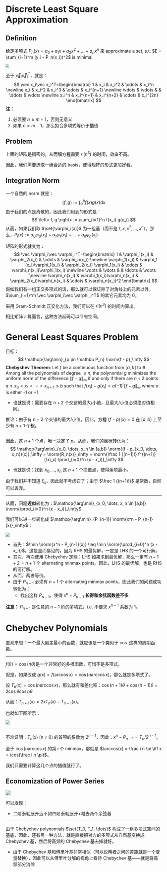 # Discrete Least Square Approximation

## Definition

给定多项式 $P_n(x) = a_0 + a_1 x + a_2 x^2 + \dots + a_n x^n$ 来 approximate a set, s.t. $E = \sum_{i=1}^m (y_i - P_n(x_i))^2$ is minimal.

<img src="https://gitlab.com/mtdickens1998/mtd-images/-/raw/main/img/2024/04/25_17_1_51_202404251701369.png" style="zoom: 67%;" />

至于 $\vec x_i\vec x_i^T$，就是：
$$
\vec x_i\vec x_i^T=\begin{bmatrix}
1 & x_i & x_i^2 & \cdots & x_i^n \newline
x_i & x_i^2 & x_i^3 & \cdots & x_i^{n+1} \newline
\vdots & \vdots &  & \ddots & \vdots \newline
x_i^n & x_i^{n+1} & x_i^{n+2} & \cdots & x_i^{2n}
\end{bmatrix}
$$
**注：**

1. 必须要 $n \geq m-1$，否则无意义
2. 如果 $n = m-1$，那么拟合多项式等价于插值

## Problem

上面的矩阵是稠密的，从而解方程需要 $\mathcal O(n^3)$ 的时间，效率不高。

因此，我们需要选取一组合适的 basis，使得矩阵的形式更加好看。

## Integration Norm

一个自然的 norm 就是：
$$
\left< f, g \right> := \int_a^b f(x) g(x) \mathrm dx
$$
由于我们的点是离散的，因此我们用到的形式是：
$$
\left< f, g \right> := \sum_{i=1}^n f(x_i) g(x_i)
$$
从而，如果我们取 $\set{\varphi_i(x)}$ 为一组基（而不是 $1, x, x^2, \dots, x^n$），那么，$P_i(x) := a_0 \varphi_0(x_i) + a_1 \varphi_1(x_i) + \dots + a_n \varphi_n(x_i)$



矩阵的形式就变为：
$$
\vec \varphi_i\vec \varphi_i^T=\begin{bmatrix}
1 & \varphi_1(x_i) & \varphi_2(x_i)  & \cdots & \varphi_n(x_i) \newline
\varphi_1(x_i) & \varphi_1 (x_i)\varphi_1(x_i) & \varphi_2(x_i) \varphi_1(x_i) & \cdots & \varphi_n(x_i)\varphi_1(x_i) \newline
\vdots & \vdots &  & \ddots & \vdots \newline
\varphi_n(x_i) & \varphi_1(x_i)\varphi_n(x_i) & \varphi_2(x_i)\varphi_n(x_i) & \cdots & \varphi_n(x_i)^2
\end{bmatrix}
$$
假如我们有一组正交多项式的话，那么就可以保证除了对角线上的元素以外，$\sum_{i=1}^m \vec \varphi_i\vec \varphi_i^T$ 的其它元素均为 0。

采用 Gram-Schmidt 正交化方法，我们可以在 $\mathcal O(n^3)$ 的时间内算出。

相比矩阵计算而言，这种方法起码可以节省空间。

# General Least Squares Problem

目标：
$$
\mathop{\arg\min}_{p \in \mathbb P_n} \norm{f - p}_\infty
$$
**Chebyshev Theorem**: Let $f$ be a continuous function from $[a,b]$ to $\mathbb{R}$. Among all the polynomials of degree $\le n$, the polynomial $g$ minimizes the uniform norm of the difference $\| f - g \| _\infty$ if and only if there are $n+2$ points $a \le x_0 < x_1 < \cdots < x_{n+1} \le b$ such that $f(x_i) - g(x_i) = \sigma (-1)^i \| f - g \|_\infty$ where $\sigma$ is either -1 or +1.

- 也就是说：需要存在 $n+2$ 个交错的最大/小值，且最大/小值必须绝对值相同。

推论：由于有 $n+2$ 个交错的最大/小值，因此，方程 $(f-p)(x)=0$ 在 $[a,b]$ 上至少有 $n+1$ 个根。

---

因此，这 $n+1$ 个点，唯一决定了 $p$。从而，我们的目标转化为：
$$
\mathop{\arg\min}_{x_0, \dots, x_n \in [a,b]} \norm{(f - p_{x_0, \dots, x_n})(x)}_\infty = \norm{R_n(x)}_\infty = \norm{\frac 1 {(n+1)!} f^{(n+1)}(\xi_x) \prod_{i=0}^n (x - x_i)}_\infty
$$

- 也就是说：找到 $x_0, \dots, x_n$ 这 $n+1$ 个插值点，使得余项最小。

由于我们并不知道 $\xi_x$，因此就不考虑它了；由于 $\frac 1 {(n+1)!}$ 是常数，自然可以丢弃。

---

从而，问题**近似**转化为：$\mathop{\arg\min}_{x_0, \dots, x_n \in [a,b]} \norm{\prod_{i=0}^n (x - x_i)}_\infty$

我们可以进一步转化成 $\mathop{\arg\min}_{P_{n-1}} \norm{x^n - P_{n-1}(x)}_\infty$：

<img src="https://gitlab.com/mtdickens1998/mtd-images/-/raw/main/img/2024/05/8_19_21_49_202405081921179.png" style="zoom: 80%;" />

- 首先：$\min \norm{x^n - P_{n-1}(x)} \leq \min \norm{\prod_{i=0}^n (x - x_i)}$。这是显而易见的，因为 RHS 的最优解，一定是 LHS 的一个可行解。
- 其次，再次使用 Chebychev 定理：LHS 如果求到最优解，那么一定有 $n-1+2 = n+1$ 个 alternating minmax points。因此，LHS 的最优解，也是 RHS 的可行解。
- 从而，两者等价。
- 由于 $P_{n-1}$ 必须有 $n+1$ 个 alternating minmax points，因此我们的问题成功转化为：
    - 找出这样 $P_{n-1}$，使得 $x^n - P_{n-1}$ **长得和余弦函数差不多**


**注意：** $P_{n-1}$ 是任意的 $n-1$ 阶的多项式，i.e. 不要求 $x^{n-1}$ 系数为 1。

# Chebychev Polynomials

直观来想：一个最大偏差最小的函数，就应该是一个类似于 $\cos$ 这样的周期函数。

---

$f(\theta) = \cos(n\theta)$​ 是一个非常好的多根函数，可惜不是多项式。

但是，如果改成 $g(x) = f(\arccos x) = \cos(n \arccos x)$，那么就是多项式了。

设 $T_n(x) = \cos (n \arccos x)$，那么就有和差化积：$\cos(n+1)\theta+\cos(n−1)\theta=2\cos\theta \cos n\theta$

从而：$T_{n+1}(x) = 2x T_n(x) - T_{n-1}(x)$。

也就如下图所示：

<img src="https://gitlab.com/mtdickens1998/mtd-images/-/raw/main/img/2024/05/8_21_54_19_202405082154707.png" style="zoom:80%;" />

---

不难证明：$T_{n}(x)$ (n &ne; 0) 的首项的系数为 $2^{n-1}$，因此：$x^n - P_{n-1} = T_n / 2^{n-1}$。

至于 $\cos(n \arccos x)$ 的第 $i$ 个 minmax，那就是 $\arccos(x) = \frac i n \pi \iff x = \cos(\frac i n \pi)$。

我们只需要计算这几个点的插值就行了。

## Economization of Power Series

<img src="https://gitlab.com/mtdickens1998/mtd-images/-/raw/main/img/2024/05/8_22_55_29_202405082255199.png"/>

可以发现：

- 二阶泰勒展开远不如四阶泰勒展开+减去两个余弦基

---

由于 Chebychev polynomials $\set{T_0, T_1, \dots}$ 构成了一组多项式空间的基底，因此，还有另一种方法，就是直接把对方的多项式从自然基变换成 Chebychev 基，然后将高频的 Chebychev 基去掉就好。

- 由于 Chebychev 基和傅里叶基非常相似（可以说两者之间的差距就是一个变量替换），因此可以从傅里叶分解的视角上看待 Chebychev 基——就是将高频部分消除
